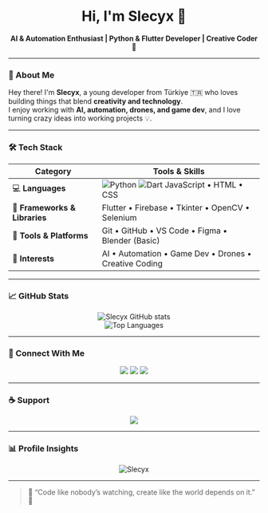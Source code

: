 <!-- Profile README for Slecyx -->

<h1 align="center">Hi, I'm Slecyx 👋</h1>

<p align="center">
  <b>AI & Automation Enthusiast | Python & Flutter Developer | Creative Coder 🚀</b>
</p>

---

### 🧠 About Me

Hey there! I'm **Slecyx**, a young developer from Türkiye 🇹🇷 who loves building things that blend **creativity and technology**.  
I enjoy working with **AI, automation, drones, and game dev**, and I love turning crazy ideas into working projects 💡.

---

### 🛠️ Tech Stack

<div align="center">

| **Category** | **Tools & Skills** |
|---------------|-------------------|
| 💻 **Languages** | ![Python](https://img.shields.io/badge/Python-3.11-blue?logo=python&style=for-the-badge) ![Dart](https://img.shields.io/badge/Dart-3.10-blue?logo=dart&style=for-the-badge) JavaScript • HTML • CSS |
| 🚀 **Frameworks & Libraries** | Flutter • Firebase • Tkinter • OpenCV • Selenium |
| 🧩 **Tools & Platforms** | Git • GitHub • VS Code • Figma • Blender (Basic) |
| 🎯 **Interests** | AI • Automation • Game Dev • Drones • Creative Coding |

</div>

---

### 📈 GitHub Stats

<div align="center">

![Slecyx GitHub stats](https://github-readme-stats.vercel.app/api?username=Slecyx&show_icons=true&theme=radical&hide_border=true)  
![Top Languages](https://github-readme-stats.vercel.app/api/top-langs/?username=Slecyx&layout=compact&theme=radical&hide_border=true)

</div>

---

### 🤝 Connect With Me

<p align="center">
  <a href="mailto:yusuf.2010.yigit@gmail.com"><img src="https://img.shields.io/badge/Gmail-D14836?style=for-the-badge&logo=gmail&logoColor=white" /></a>
  <a href="https://www.linkedin.com/in/yigitkurt/"><img src="https://img.shields.io/badge/LinkedIn-0A66C2?style=for-the-badge&logo=linkedin&logoColor=white" /></a>
  <a href="https://linktr.ee/yigit_kurt"><img src="https://img.shields.io/badge/Linktree-39E09B?style=for-the-badge&logo=linktree&logoColor=white" /></a>
</p>

---

### ☕ Support

<p align="center">
  <a href="https://www.buymeacoffee.com/yusuf2010yt"><img src="https://img.shields.io/badge/☕ Buy Me a Coffee-FFDD00?style=for-the-badge&logo=buymeacoffee&logoColor=black" /></a>
</p>

---

### 📊 Profile Insights

<p align="center">
  <img src="https://komarev.com/ghpvc/?username=Slecyx&label=Profile%20views&color=0e75b6&style=flat" alt="Slecyx" />
</p>

---

> 💬 “Code like nobody’s watching, create like the world depends on it.” 🌟


